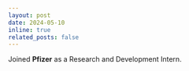 ```yaml
---
layout: post
date: 2024-05-10
inline: true
related_posts: false
---
```


Joined **Pfizer** as a Research and Development Intern.
